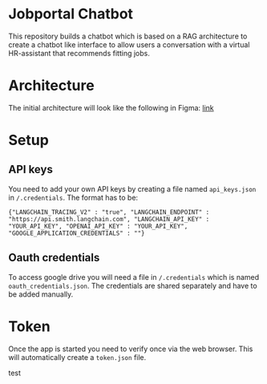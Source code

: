 # Jobportal Chatbot

This repository builds a chatbot which is based on a RAG architecture to create a chatbot like interface to allow users a conversation with a virtual HR-assistant that recommends fitting jobs.

# Architecture
The initial architecture will look like the following in Figma: [link](https://www.figma.com/board/GCPSTtSfvJ7SE3lW9YcHJ5/Jobportal-architecture?node-id=0-1&t=wCYcTxjSekSfKGKr-1)

# Setup

## API keys

You need to add your own API keys by creating a file named `api_keys.json` in `/.credentials`. The format has to be:

`{"LANGCHAIN_TRACING_V2" : "true",
"LANGCHAIN_ENDPOINT" : "https://api.smith.langchain.com",
"LANGCHAIN_API_KEY" : "YOUR_API_KEY",
"OPENAI_API_KEY" : "YOUR_API_KEY",
"GOOGLE_APPLICATION_CREDENTIALS" : ""}`

## Oauth credentials
To access google drive you will need a file in `/.credentials` which is named `oauth_credentials.json`. The credentials are shared separately and have to be added manually.

# Token
Once the app is started you need to verify once via the web browser. This will automatically create a `token.json` file.


test
